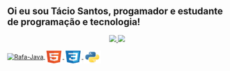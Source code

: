 ## Oi eu sou Tácio Santos, progamador e estudante de programação e tecnologia!
<div align="center">
  <a href="https://github.com/TacioNSantos">
  <img height="180em" src="https://github-readme-stats.vercel.app/api?username=TacioNSantos&show_icons=true&theme=dark&include_all_commits=true&count_private=true"/>
  <img height="180em" src="https://github-readme-stats.vercel.app/api/top-langs/?username=TacioNSantos&layout=compact&langs_count=7&theme=dark"/>
</div>
<div style="display: inline_block"><br>
  
  <img align="center" alt="Rafa-Java" height="40" width="45" src="https://img.icons8.com/color/48/000000/java-coffee-cup-logo--v1.png">
  <img align="center" alt="Rafa-HTML" height="30" width="40" src="https://raw.githubusercontent.com/devicons/devicon/master/icons/html5/html5-original.svg">
  <img align="center" alt="Rafa-CSS" height="30" width="40" src="https://raw.githubusercontent.com/devicons/devicon/master/icons/css3/css3-original.svg">
  <img align="center" alt="Rafa-Python" height="30" width="40" src="https://raw.githubusercontent.com/devicons/devicon/master/icons/python/python-original.svg">
  
  ##
</div>

